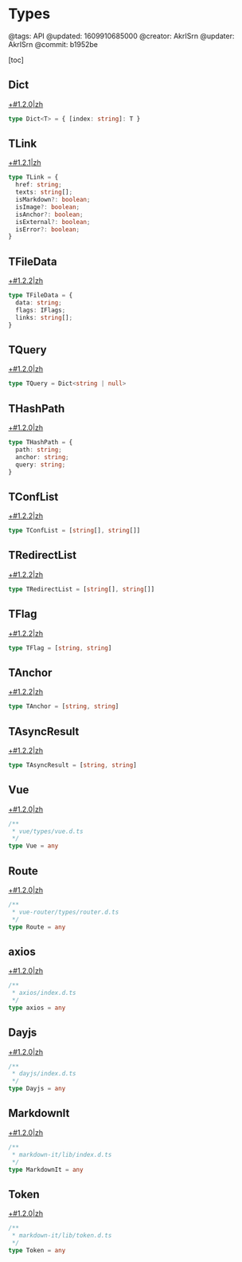 # Types

@tags: API
@updated: 1609910685000
@creator: AkrISrn
@updater: AkrISrn
@commit: b1952be

[toc]

## Dict

[+#1.2.0|zh](/snippets/latest-version.md)

```ts
type Dict<T> = { [index: string]: T }
```

## TLink

[+#1.2.1|zh](/snippets/latest-version.md)

```ts
type TLink = {
  href: string;
  texts: string[];
  isMarkdown?: boolean;
  isImage?: boolean;
  isAnchor?: boolean;
  isExternal?: boolean;
  isError?: boolean;
}
```

## TFileData

[+#1.2.2|zh](/snippets/latest-version.md)

```ts
type TFileData = {
  data: string;
  flags: IFlags;
  links: string[];
}
```

## TQuery

[+#1.2.0|zh](/snippets/latest-version.md)

```ts
type TQuery = Dict<string | null>
```

## THashPath

[+#1.2.0|zh](/snippets/latest-version.md)

```ts
type THashPath = {
  path: string;
  anchor: string;
  query: string;
}
```

## TConfList

[+#1.2.2|zh](/snippets/latest-version.md)

```ts
type TConfList = [string[], string[]]
```

## TRedirectList

[+#1.2.2|zh](/snippets/latest-version.md)

```ts
type TRedirectList = [string[], string[]]
```

## TFlag

[+#1.2.2|zh](/snippets/latest-version.md)

```ts
type TFlag = [string, string]
```

## TAnchor

[+#1.2.2|zh](/snippets/latest-version.md)

```ts
type TAnchor = [string, string]
```

## TAsyncResult

[+#1.2.2|zh](/snippets/latest-version.md)

```ts
type TAsyncResult = [string, string]
```

## Vue

[+#1.2.0|zh](/snippets/latest-version.md)

```ts
/**
 * vue/types/vue.d.ts
 */
type Vue = any
```

## Route

[+#1.2.0|zh](/snippets/latest-version.md)

```ts
/**
 * vue-router/types/router.d.ts
 */
type Route = any
```

## axios

[+#1.2.0|zh](/snippets/latest-version.md)

```ts
/**
 * axios/index.d.ts
 */
type axios = any
```

## Dayjs

[+#1.2.0|zh](/snippets/latest-version.md)

```ts
/**
 * dayjs/index.d.ts
 */
type Dayjs = any
```

## MarkdownIt

[+#1.2.0|zh](/snippets/latest-version.md)

```ts
/**
 * markdown-it/lib/index.d.ts
 */
type MarkdownIt = any
```

## Token

[+#1.2.0|zh](/snippets/latest-version.md)

```ts
/**
 * markdown-it/lib/token.d.ts
 */
type Token = any
```
